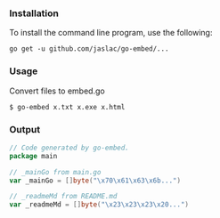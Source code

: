 ### Installation

To install the command line program, use the following:

    go get -u github.com/jaslac/go-embed/...


### Usage

Convert files to embed.go

    $ go-embed x.txt x.exe x.html

### Output

```go
// Code generated by go-embed.
package main

// _mainGo from main.go
var _mainGo = []byte("\x70\x61\x63\x6b...")

// _readmeMd from README.md
var _readmeMd = []byte("\x23\x23\x23\x20...")
```
